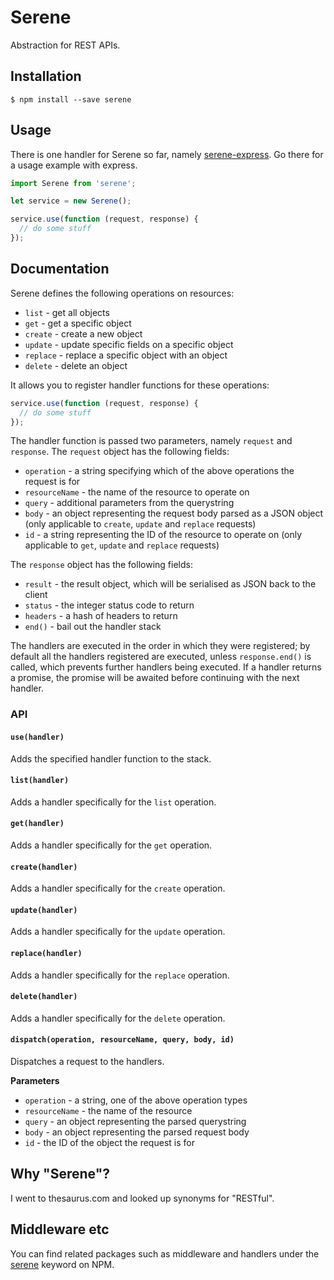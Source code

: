 
# Serene

Abstraction for REST APIs.

## Installation

    $ npm install --save serene

## Usage

There is one handler for Serene so far, namely [serene-express](https://www.npmjs.com/package/serene-express).  Go there for a usage example with express.

```js
import Serene from 'serene';

let service = new Serene();

service.use(function (request, response) {
  // do some stuff
});

```

## Documentation

Serene defines the following operations on resources:

  * `list` - get all objects
  * `get` - get a specific object
  * `create` - create a new object
  * `update` - update specific fields on a specific object
  * `replace` - replace a specific object with an object
  * `delete` - delete an object

It allows you to register handler functions for these operations:

```js
service.use(function (request, response) {
  // do some stuff
});
```

The handler function is passed two parameters, namely `request` and `response`.  The `request` object has the following fields:

  * `operation` - a string specifying which of the above operations the request is for
  * `resourceName` - the name of the resource to operate on
  * `query` - additional parameters from the querystring
  * `body` - an object representing the request body parsed as a JSON object (only applicable to `create`, `update` and `replace` requests)
  * `id` - a string representing the ID of the resource to operate on (only applicable to `get`, `update` and `replace` requests)

The `response` object has the following fields:

  * `result` - the result object, which will be serialised as JSON back to the client
  * `status` - the integer status code to return
  * `headers` - a hash of headers to return
  * `end()` - bail out the handler stack

The handlers are executed in the order in which they were registered; by default all the handlers registered are executed, unless `response.end()` is called, which prevents further handlers being executed.  If a handler returns a promise, the promise will be awaited before continuing with the next handler.

### API

#### `use(handler)`

Adds the specified handler function to the stack.

#### `list(handler)`

Adds a handler specifically for the `list` operation.

#### `get(handler)`

Adds a handler specifically for the `get` operation.

#### `create(handler)`

Adds a handler specifically for the `create` operation.

#### `update(handler)`

Adds a handler specifically for the `update` operation.

#### `replace(handler)`

Adds a handler specifically for the `replace` operation.

#### `delete(handler)`

Adds a handler specifically for the `delete` operation.

#### `dispatch(operation, resourceName, query, body, id)`

Dispatches a request to the handlers.

**Parameters**

  * `operation` - a string, one of the above operation types
  * `resourceName` - the name of the resource
  * `query` - an object representing the parsed querystring
  * `body` - an object representing the parsed request body
  * `id` - the ID of the object the request is for

## Why "Serene"?

I went to thesaurus.com and looked up synonyms for "RESTful".

## Middleware etc

You can find related packages such as middleware and handlers under the [serene](https://www.npmjs.com/browse/keyword/serene) keyword on NPM.
